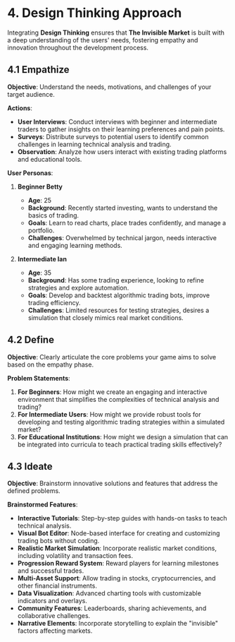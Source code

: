 # 4. Design Thinking Approach

Integrating **Design Thinking** ensures that **The Invisible Market** is built with a deep understanding of the users' needs, fostering empathy and innovation throughout the development process.

## 4.1 Empathize

**Objective**: Understand the needs, motivations, and challenges of your target audience.

**Actions**:

- **User Interviews**: Conduct interviews with beginner and intermediate traders to gather insights on their learning preferences and pain points.
- **Surveys**: Distribute surveys to potential users to identify common challenges in learning technical analysis and trading.
- **Observation**: Analyze how users interact with existing trading platforms and educational tools.

**User Personas**:

1. **Beginner Betty**
   - **Age**: 25
   - **Background**: Recently started investing, wants to understand the basics of trading.
   - **Goals**: Learn to read charts, place trades confidently, and manage a portfolio.
   - **Challenges**: Overwhelmed by technical jargon, needs interactive and engaging learning methods.

2. **Intermediate Ian**
   - **Age**: 35
   - **Background**: Has some trading experience, looking to refine strategies and explore automation.
   - **Goals**: Develop and backtest algorithmic trading bots, improve trading efficiency.
   - **Challenges**: Limited resources for testing strategies, desires a simulation that closely mimics real market conditions.

## 4.2 Define

**Objective**: Clearly articulate the core problems your game aims to solve based on the empathy phase.

**Problem Statements**:

1. **For Beginners**: How might we create an engaging and interactive environment that simplifies the complexities of technical analysis and trading?
2. **For Intermediate Users**: How might we provide robust tools for developing and testing algorithmic trading strategies within a simulated market?
3. **For Educational Institutions**: How might we design a simulation that can be integrated into curricula to teach practical trading skills effectively?

## 4.3 Ideate

**Objective**: Brainstorm innovative solutions and features that address the defined problems.

**Brainstormed Features**:

- **Interactive Tutorials**: Step-by-step guides with hands-on tasks to teach technical analysis.
- **Visual Bot Editor**: Node-based interface for creating and customizing trading bots without coding.
- **Realistic Market Simulation**: Incorporate realistic market conditions, including volatility and transaction fees.
- **Progression Reward System**: Reward players for learning milestones and successful trades.
- **Multi-Asset Support**: Allow trading in stocks, cryptocurrencies, and other financial instruments.
- **Data Visualization**: Advanced charting tools with customizable indicators and overlays.
- **Community Features**: Leaderboards, sharing achievements, and collaborative challenges.
- **Narrative Elements**: Incorporate storytelling to explain the "invisible" factors affecting markets.
